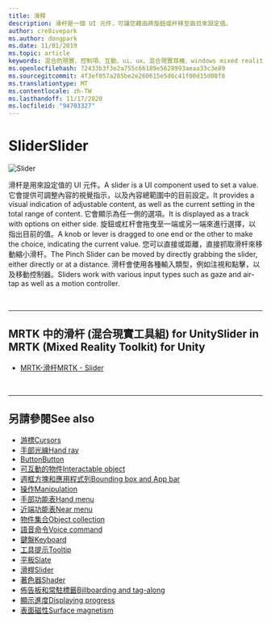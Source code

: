```yaml
---
title: 滑桿
description: 滑杆是一個 UI 元件，可讓您藉由將旋鈕或杆移至曲目來設定值。
author: cre8ivepark
ms.author: dongpark
ms.date: 11/01/2019
ms.topic: article
keywords: 混合的現實、控制項、互動、ui、ux、混合現實耳機、windows mixed reality 耳機、虛擬實境耳機、HoloLens、滑杆、MRTK、混合現實工具組
ms.openlocfilehash: 72433b3f3e2a755c66189e5628993aeaa33c3e89
ms.sourcegitcommit: 4f3ef057a285be2e260615e5d6c41f00d15d08f8
ms.translationtype: MT
ms.contentlocale: zh-TW
ms.lasthandoff: 11/17/2020
ms.locfileid: "94703327"
---
```

# <a name="slider"></a><span data-ttu-id="a57b0-104">Slider</span><span class="sxs-lookup"><span data-stu-id="a57b0-104">Slider</span></span>

![Slider](images/UX_Hero_Slider.jpg)

<span data-ttu-id="a57b0-106">滑杆是用來設定值的 UI 元件。</span><span class="sxs-lookup"><span data-stu-id="a57b0-106">A slider is a UI component used to set a value.</span></span> <span data-ttu-id="a57b0-107">它會提供可調整內容的視覺指示，以及內容總範圍中的目前設定。</span><span class="sxs-lookup"><span data-stu-id="a57b0-107">It provides a visual indication of adjustable content, as well as the current setting in the total range of content.</span></span> <span data-ttu-id="a57b0-108">它會顯示為任一側的選項。</span><span class="sxs-lookup"><span data-stu-id="a57b0-108">It is displayed as a track with options on either side.</span></span> <span data-ttu-id="a57b0-109">旋鈕或杠杆會拖曳至一端或另一端來進行選擇，以指出目前的值。</span><span class="sxs-lookup"><span data-stu-id="a57b0-109">A knob or lever is dragged to one end or the other to make the choice, indicating the current value.</span></span> <span data-ttu-id="a57b0-110">您可以直接或距離，直接抓取滑杆來移動縮小滑杆。</span><span class="sxs-lookup"><span data-stu-id="a57b0-110">The Pinch Slider can be moved by directly grabbing the slider, either directly or at a distance.</span></span> <span data-ttu-id="a57b0-111">滑杆會使用各種輸入類型，例如注視和點擊，以及移動控制器。</span><span class="sxs-lookup"><span data-stu-id="a57b0-111">Sliders work with various input types such as gaze and air-tap as well as a motion controller.</span></span>

<br>

---

## <a name="slider-in-mrtk-mixed-reality-toolkit-for-unity"></a><span data-ttu-id="a57b0-112">MRTK 中的滑杆 (混合現實工具組) for Unity</span><span class="sxs-lookup"><span data-stu-id="a57b0-112">Slider in MRTK (Mixed Reality Toolkit) for Unity</span></span>

* [<span data-ttu-id="a57b0-113">MRTK-滑杆</span><span class="sxs-lookup"><span data-stu-id="a57b0-113">MRTK - Slider</span></span>](https://microsoft.github.io/MixedRealityToolkit-Unity/Documentation/README_Sliders.html)

<br>

---

## <a name="see-also"></a><span data-ttu-id="a57b0-114">另請參閱</span><span class="sxs-lookup"><span data-stu-id="a57b0-114">See also</span></span>

* [<span data-ttu-id="a57b0-115">游標</span><span class="sxs-lookup"><span data-stu-id="a57b0-115">Cursors</span></span>](cursors.md)
* [<span data-ttu-id="a57b0-116">手部光線</span><span class="sxs-lookup"><span data-stu-id="a57b0-116">Hand ray</span></span>](point-and-commit.md)
* [<span data-ttu-id="a57b0-117">Button</span><span class="sxs-lookup"><span data-stu-id="a57b0-117">Button</span></span>](button.md)
* [<span data-ttu-id="a57b0-118">可互動的物件</span><span class="sxs-lookup"><span data-stu-id="a57b0-118">Interactable object</span></span>](interactable-object.md)
* [<span data-ttu-id="a57b0-119">週框方塊和應用程式列</span><span class="sxs-lookup"><span data-stu-id="a57b0-119">Bounding box and App bar</span></span>](app-bar-and-bounding-box.md)
* [<span data-ttu-id="a57b0-120">操作</span><span class="sxs-lookup"><span data-stu-id="a57b0-120">Manipulation</span></span>](direct-manipulation.md)
* [<span data-ttu-id="a57b0-121">手部功能表</span><span class="sxs-lookup"><span data-stu-id="a57b0-121">Hand menu</span></span>](hand-menu.md)
* [<span data-ttu-id="a57b0-122">近端功能表</span><span class="sxs-lookup"><span data-stu-id="a57b0-122">Near menu</span></span>](near-menu.md)
* [<span data-ttu-id="a57b0-123">物件集合</span><span class="sxs-lookup"><span data-stu-id="a57b0-123">Object collection</span></span>](object-collection.md)
* [<span data-ttu-id="a57b0-124">語音命令</span><span class="sxs-lookup"><span data-stu-id="a57b0-124">Voice command</span></span>](voice-input.md)
* [<span data-ttu-id="a57b0-125">鍵盤</span><span class="sxs-lookup"><span data-stu-id="a57b0-125">Keyboard</span></span>](keyboard.md)
* [<span data-ttu-id="a57b0-126">工具提示</span><span class="sxs-lookup"><span data-stu-id="a57b0-126">Tooltip</span></span>](tooltip.md)
* [<span data-ttu-id="a57b0-127">平板</span><span class="sxs-lookup"><span data-stu-id="a57b0-127">Slate</span></span>](slate.md)
* [<span data-ttu-id="a57b0-128">滑桿</span><span class="sxs-lookup"><span data-stu-id="a57b0-128">Slider</span></span>](slider.md)
* [<span data-ttu-id="a57b0-129">著色器</span><span class="sxs-lookup"><span data-stu-id="a57b0-129">Shader</span></span>](shader.md)
* [<span data-ttu-id="a57b0-130">佈告板和常駐標籤</span><span class="sxs-lookup"><span data-stu-id="a57b0-130">Billboarding and tag-along</span></span>](billboarding-and-tag-along.md)
* [<span data-ttu-id="a57b0-131">顯示進度</span><span class="sxs-lookup"><span data-stu-id="a57b0-131">Displaying progress</span></span>](progress.md)
* [<span data-ttu-id="a57b0-132">表面磁性</span><span class="sxs-lookup"><span data-stu-id="a57b0-132">Surface magnetism</span></span>](surface-magnetism.md)
